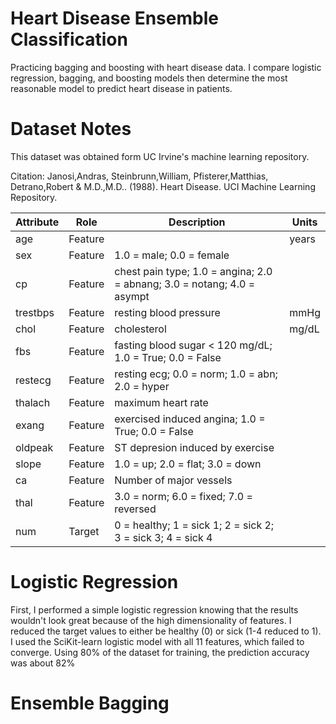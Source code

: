 # Heart Disease Ensemble Classification
 Practicing bagging and boosting with heart disease data. I compare logistic regression, bagging, and boosting models then determine the most reasonable model to predict heart disease in patients.

# Dataset Notes
This dataset was obtained form UC Irvine's machine learning repository.

Citation:
Janosi,Andras, Steinbrunn,William, Pfisterer,Matthias, Detrano,Robert & M.D.,M.D.. (1988). Heart Disease. UCI Machine Learning Repository.

| Attribute | Role    | Description                                                             | Units |
|-----------|---------|-------------------------------------------------------------------------|-------|
| age       | Feature |                                                                         | years |
| sex       | Feature | 1.0 = male; 0.0 = female                                                |       |
| cp        | Feature | chest pain type; 1.0 = angina; 2.0 = abnang; 3.0 = notang; 4.0 = asympt |       |
| trestbps  | Feature | resting blood pressure                                                  | mmHg  |
| chol      | Feature | cholesterol                                                             | mg/dL |
| fbs       | Feature | fasting blood sugar < 120 mg/dL; 1.0 = True; 0.0 = False                |       |
| restecg   | Feature | resting ecg; 0.0 = norm; 1.0 = abn; 2.0 = hyper                         |       |
| thalach   | Feature | maximum heart rate                                                      |       |
| exang     | Feature | exercised induced angina; 1.0 = True; 0.0 = False                       |       |
| oldpeak   | Feature | ST depresion induced by exercise                                        |       |
| slope     | Feature | 1.0 = up; 2.0 = flat; 3.0 = down                                        |       |
| ca        | Feature | Number of major vessels                                                 |       |
| thal      | Feature | 3.0 = norm; 6.0 = fixed; 7.0 = reversed                                 |       |
| num       | Target  | 0 = healthy; 1 = sick 1; 2 = sick 2; 3 = sick 3; 4 = sick 4             |       |



# Logistic Regression
First, I performed a simple logistic regression knowing that the results wouldn't look great because of the high dimensionality of features. I reduced the target values to either be healthy (0) or sick (1-4 reduced to 1). I used the SciKit-learn logistic model with all 11 features, which failed to converge. Using 80% of the dataset for training, the prediction accuracy was about 82%

# Ensemble Bagging